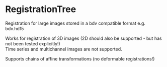 # RegistrationTree

Registration for large images stored in a bdv compatible format e.g. bdv.hdf5

Works for registration of 3D images (2D should also be supported - but has not been tested explicitly!)  
Time series and multichannel images are not supported.

Supports chains of affine transformations (no deformable registrations!)

